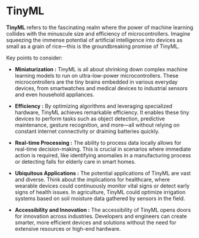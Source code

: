 # TinyML

**TinyML** refers to the fascinating realm where the power of machine learning collides with the minuscule size and efficiency of microcontrollers. Imagine squeezing the immense potential of artificial intelligence into devices as small as a grain of rice—this is the groundbreaking promise of TinyML.

Key points to consider:

  - **Miniaturization :** TinyML is all about shrinking down complex machine learning models to run on ultra-low-power microcontrollers. These microcontrollers are the tiny brains embedded in various everyday devices, from smartwatches and medical devices to industrial sensors and even household appliances.

  - **Efficiency :** By optimizing algorithms and leveraging specialized hardware, TinyML achieves remarkable efficiency. It enables these tiny devices to perform tasks such as object detection, predictive maintenance, gesture recognition, and more—all without relying on constant internet connectivity or draining batteries quickly.

  - **Real-time Processing :** The ability to process data locally allows for real-time decision-making. This is crucial in scenarios where immediate action is required, like identifying anomalies in a manufacturing process or detecting falls for elderly care in smart homes.

  - **Ubiquitous Applications :** The potential applications of TinyML are vast and diverse. Think about the implications for healthcare, where wearable devices could continuously monitor vital signs or detect early signs of health issues. In agriculture, TinyML could optimize irrigation systems based on soil moisture data gathered by sensors in the field.

  - **Accessibility and Innovation :** The accessibility of TinyML opens doors for innovation across industries. Developers and engineers can create smarter, more efficient devices and solutions without the need for extensive resources or high-end hardware.
